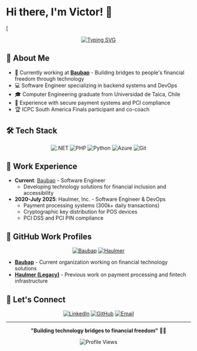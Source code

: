 # Hi there, I'm Victor! 👋

[<div align="center">
  
[![Typing SVG](https://readme-typing-svg.herokuapp.com?font=Fira+Code&pause=1000&color=2F81F7&center=true&vCenter=true&width=435&lines=Software+Engineer+%40+Baubap)](https://git.io/typing-svg)

</div>

## 🚀 About Me

- 🔭 Currently working at **[Baubap](https://github.com/baubap)** - Building bridges to people's financial freedom through technology
- 💻 Software Engineer specializing in backend systems and DevOps
- 🎓 Computer Engineering graduate from Universidad de Talca, Chile
- 🔐 Experience with secure payment systems and PCI compliance
- 🏆 ICPC South America Finals participant and co-coach

## 🛠️ Tech Stack

<div align="center">

![.NET](https://img.shields.io/badge/-.NET-512BD4?style=flat-square&logo=dotnet&logoColor=white)
![PHP](https://img.shields.io/badge/-PHP-777BB4?style=flat-square&logo=php&logoColor=white)
![Python](https://img.shields.io/badge/-Python-3776AB?style=flat-square&logo=python&logoColor=white)
![Azure](https://img.shields.io/badge/-Azure-0078D4?style=flat-square&logo=microsoftazure&logoColor=white)
![Git](https://img.shields.io/badge/-Git-F05032?style=flat-square&logo=git&logoColor=white)

</div>


## 💼 Work Experience

- **Current**: [Baubap](https://github.com/baubap) - Software Engineer
  - Developing technology solutions for financial inclusion and accessibility
- **2020-July 2025**: Haulmer, Inc. - Software Engineer & DevOps
  - Payment processing systems (300k+ daily transactions)
  - Cryptographic key distribution for POS devices
  - PCI DSS and PCI PIN compliance

## 🏢 GitHub Work Profiles

<div align="center">

[![Baubap](https://img.shields.io/badge/-Baubap-FF6B35?style=for-the-badge&logo=github&logoColor=white)](https://github.com/baubap)
[![Haulmer](https://img.shields.io/badge/-Haulmer-2E8B57?style=for-the-badge&logo=github&logoColor=white)](https://github.com/haulmer)

</div>

- **[Baubap](https://github.com/vreyes-baubap)** - Current organization working on financial technology solutions
- **[Haulmer (Legacy)](https://github.com/vreyes-haulmer)** - Previous work on payment processing and fintech infrastructure

## 🤝 Let's Connect

<div align="center">
  
[![LinkedIn](https://img.shields.io/badge/-LinkedIn-0077B5?style=for-the-badge&logo=linkedin&logoColor=white)](https://linkedin.com/in/victor-reyes)
[![GitHub](https://img.shields.io/badge/-GitHub-181717?style=for-the-badge&logo=github&logoColor=white)](https://github.com/vreyes-medina)
[![Email](https://img.shields.io/badge/-Email-D14836?style=for-the-badge&logo=gmail&logoColor=white)](mailto:victor.reyes.medina@gmail.com)

</div>

---

<div align="center">
  
**"Building technology bridges to financial freedom"** 🌉✨

![Profile Views](https://komarev.com/ghpvc/?username=vreyesm&color=blue&style=flat-square)

</div>
